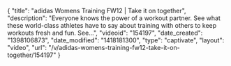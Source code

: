 {
    "title": "adidas Womens Training FW12 | Take it on together",
    "description": "Everyone knows the power of a workout partner. See what these world-class athletes have to say about training with others to keep workouts fresh and fun. See...",
    "videoid": "154197",
    "date_created": "1398106873",
    "date_modified": "1418181300",
    "type": "captivate",
    "layout": "video",
    "url": "\/v\/adidas-womens-training-fw12-take-it-on-together\/154197"
}